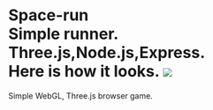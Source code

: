 Space-run
<br>
Simple runner. 
<br>
Three.js,Node.js,Express.
<br>
Here is how it looks.
<img src="https://lh6.googleusercontent.com/ZQJSxfIo5-HrJHZBolauTu2Sy1uTFUe8eLXB8JKNsdg3Wy4vRWvWhrt7CCUKVlt6jlYnrw=w1254-h477">
=========

Simple WebGL, Three.js browser game.
